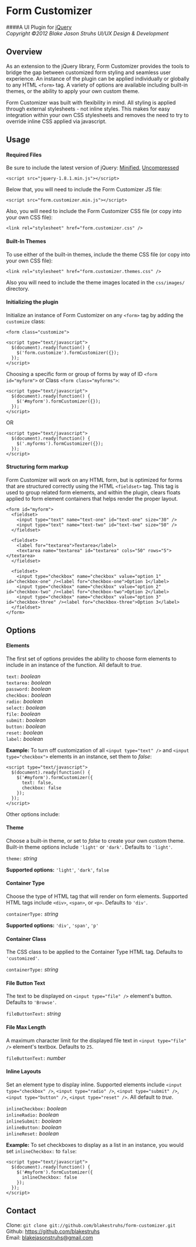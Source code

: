 Form Customizer
=========

####A UI Plugin for [jQuery][1]  
_Copyright ©2012 Blake Jason Struhs UI/UX Design & Development_

Overview
--------

As an extension to the jQuery library, Form Customizer provides the tools to bridge the gap between customized form styling and seamless user experience. An instance of the plugin can be applied individually or globally to any HTML `<form>` tag. A variety of options are available including built-in themes, or the ability to apply your own custom theme.

Form Customizer was built with flexibility in mind. All styling is applied through external stylesheets - not inline styles. This makes for easy integration within your own CSS stylesheets and removes the need to try to override inline CSS applied via javascript.


Usage
-----

#### Required Files  
Be sure to include the latest version of jQuery: [Minified][2], [Uncompressed][3]

    <script src="jquery-1.8.1.min.js"></script>  

Below that, you will need to include the Form Customizer JS file:

    <script src="form.customizer.min.js"></script>  

Also, you will need to include the Form Customizer CSS file (or copy into your own CSS file):  

    <link rel="stylesheet" href="form.customizer.css" />

#### Built-In Themes  
To use either of the built-in themes, include the theme CSS file (or copy into your own CSS file):

    <link rel="stylesheet" href="form.customizer.themes.css" />

Also you will need to include the theme images located in the `css/images/` directory.

#### Initializing the plugin  
Initialize an instance of Form Customizer on any `<form>` tag by adding the `customize` class:

    <form class="customize">

    <script type="text/javascript">  
      $(document).ready(function() {  
        $('form.customize').formCustomizer({});  
      });  
    </script>

Choosing a specific form or group of forms by way of ID `<form id="myform">` or Class `<form class="myforms">`:
  
    <script type="text/javascript">  
      $(document).ready(function() {  
        $('#myform').formCustomizer({});  
      });  
    </script>  

OR

    <script type="text/javascript">  
      $(document).ready(function() {  
        $('.myforms').formCustomizer({});  
      });  
    </script>

#### Structuring form markup
Form Customizer will work on any HTML form, but is optimized for forms that are structured correctly using the HTML `<fieldset>` tag. This tag is used to group related form elements, and within the plugin, clears floats applied to form element containers that helps render the proper layout. 
  
    <form id="myform">  
      <fieldset>  
        <input type="text" name="text-one" id="text-one" size="30" />  
        <input type="text" name="text-two" id="text-two" size="50" />  
      </fieldset>  

      <fieldset>  
        <label for="textarea">Textarea</label>  
        <textarea name="textarea" id="textarea" cols="50" rows="5"></textarea>  
      </fieldset>

      <fieldset>  
        <input type="checkbox" name="checkbox" value="option 1" id="checkbox-one" /><label for="checkbox-one">Option 1</label>  
        <input type="checkbox" name="checkbox" value="option 2" id="checkbox-two" /><label for="checkbox-two">Option 2</label>  
        <input type="checkbox" name="checkbox" value="option 3" id="checkbox-three" /><label for="checkbox-three">Option 3</label>  
      </fieldset>  
    </form>  

Options
-------

#### Elements  
The first set of options provides the ability to choose form elements to include in an instance of the function. All default to _true_.

`text:` _boolean_  
`textarea:` _boolean_  
`password:` _boolean_  
`checkbox:` _boolean_  
`radio:` _boolean_  
`select:` _boolean_  
`file:` _boolean_  
`submit:` _boolean_  
`button:` _boolean_  
`reset:` _boolean_  
`label:` _boolean_  

__Example:__ To turn off customization of all `<input type="text" />` and `<input type="checkbox">` elements in an instance, set them to _false_:

    <script type="text/javascript">  
      $(document).ready(function() {  
        $('#myform').formCustomizer({  
          text: false,  
          checkbox: false  
        });  
      });  
    </script>  

Other options include:

#### Theme  
Choose a built-in theme, or set to _false_ to create your own custom theme. Built-in theme options include `'light'` or `'dark'`. Defaults to `'light'`.

`theme:` _string_

__Supported options:__ `'light'`, `'dark'`, `false`  

#### Container Type  
Choose the type of HTML tag that will render on form elements. Supported HTML tags include `<div>`, `<span>`, or `<p>`. Defaults to `'div'`.

`containerType:` _string_

__Supported options:__ `'div'`, `'span'`, `'p'`  

#### Container Class  
The CSS class to be applied to the Container Type HTML tag. Defaults to `'customized'`.

`containerType:` _string_  

#### File Button Text  
The text to be displayed on `<input type="file" />` element's button. Defaults to `'Browse'`.

`fileButtonText:` _string_  

#### File Max Length  
A maximum character limit for the displayed file text in `<input type="file" />` element's textbox. Defaults to `25`.

`fileButtonText:` _number_    

#### Inline Layouts    
Set an element type to display inline. Supported elements include `<input type="checkbox" />`, `<input type="radio" />`, `<input type="submit" />`, `<input type="button" />`, `<input type="reset" />`. All default to _true_.  

`inlineCheckbox:` _boolean_    
`inlineRadio:` _boolean_  
`inlineSubmit:` _boolean_  
`inlineButton:` _boolean_  
`inlineReset:` _boolean_  

__Example:__ To set checkboxes to display as a list in an instance, you would set `inlineCheckbox:` to `false`:  

    <script type="text/javascript">  
      $(document).ready(function() {  
        $('#myform').formCustomizer({  
          inlineCheckbox: false  
        });  
      });  
    </script>  


Contact
-------

Clone: `git clone git://github.com/blakestruhs/form-customizer.git`  
Github: <https://github.com/blakestruhs>  
Email: <blakejasonstruhs@gmail.com>  

[1]: http://jquery.com/
[2]: http://code.jquery.com/jquery-1.8.1.min.js
[3]: http://code.jquery.com/jquery-1.8.1.js
